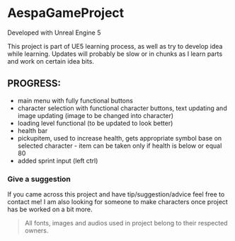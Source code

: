 # AespaGameProject

Developed with Unreal Engine 5

This project is part of UE5 learning process, as well as try to develop idea while learning. Updates will probably be slow or in chunks as I learn parts and work on certain idea bits.

## **PROGRESS**:
- main menu with fully functional buttons
- character selection with functional character buttons, text updating and image updating (image to be changed into character)
- loading level functional (to be updated to look better)
- health bar
- pickupitem, used to increase health, gets appropriate symbol base on selected character - item can be taken only if health is below or equal 80
- added sprint input (left ctrl)

###
### Give a suggestion
If you came across this project and have tip/suggestion/advice feel free to contact me!
I am also looking for someone to make characters once project has be worked on a bit more.

> All fonts, images and audios used in project belong to their respected owners.
